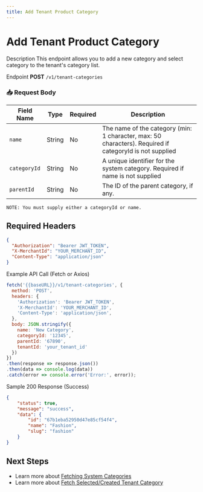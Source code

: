 ```yaml
---
title: Add Tenant Product Category
---
```


# Add Tenant Product Category

 Description
This endpoint allows you to add a new category and select category to the tenant's category list.

 Endpoint
**POST** `/v1/tenant-categories`

### 📥 Request Body

| Field Name  | Type   | Required | Description                                       |
|-------------|--------|----------|---------------------------------------------------|
| `name`      | String | No      | The name of the category (min: 1 character, max: 50 characters). Required if categoryId is not supplied |
| `categoryId`| String | No       | A unique identifier for the system category. Required if name is not supplied |
| `parentId`  | String | No       | The ID of the parent category, if any.            |

`NOTE: You must supply either a categoryId or name.`

##  Required Headers
```json
{
  "Authorization": "Bearer JWT_TOKEN",
  "X-MerchantId": "YOUR_MERCHANT_ID",
  "Content-Type": "application/json"
}
```

 Example API Call (Fetch or Axios)

```js
fetch('{{baseURL}}/v1/tenant-categories', {
  method: 'POST',
  headers: {
    'Authorization': 'Bearer JWT_TOKEN',
    'X-MerchantId': 'YOUR_MERCHANT_ID',
    'Content-Type': 'application/json',
  },
  body: JSON.stringify({
    name: 'New Category',
    categoryId: '12345',
    parentId: '67890',
    tenantId: 'your_tenant_id'
  })
})
.then(response => response.json())
.then(data => console.log(data))
.catch(error => console.error('Error:', error));
```
Sample 200 Response (Success)
```json
{
    "status": true,
    "message": "success",
    "data": {
        "id": "67b1eba52950d47e85cf54f4",
        "name": "Fashion",
        "slug": "fashion"
    }
}
```

##  Next Steps
- Learn more about [Fetching System Categories](./fetch-categories.md)
- Learn more about [Fetch Selected/Created Tenant Category](./fetch-selected-categories.md)

